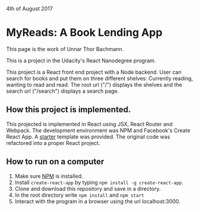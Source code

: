 4th of August 2017

# MyReads: A Book Lending App

This page is the work of Unnar Thor Bachmann.

This is a project in the Udacity's React Nanodegree program.

This project is a React front end project with a Node backend. User can search for books and put them on three different shelves: Currently reading, wanting to read and read. The root url ("/") displays the shelves and the search url ("/search") displays a search page. 

## How this project is implemented.

This projected is implemented in React using JSX, React Router and Webpack. The development environment was NPM and Facebook's Create React App. A [starter](https://github.com/udacity/reactnd-project-myreads-starter) template was provided. The original code was refactored into a proper React project. 

## How to run on a computer

1. Make sure [NPM](https://www.npmjs.com/get-npm) is installed.
2. Install `create-react-app` by typing `npm install -g create-react-app`.
3. Clone and download this repository and save in a directory.
4. In the root directory write `npm install` and `npm start`
5. Interact with the program in a browser using the url localhost:3000.


